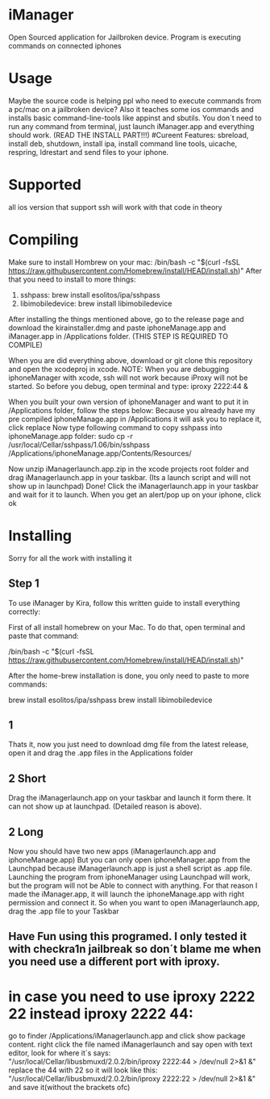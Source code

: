 # iManager
Open Sourced application for Jailbroken device. Program is executing commands on connected iphones


# Usage
Maybe the source code is helping ppl who need to execute commands from a pc/mac on a jailbroken device? Also it teaches some ios commands and installs
basic command-line-tools like appinst and sbutils. 
You don´t need to run any command from terminal, just launch iManager.app and everything should work. (READ THE INSTALL PART!!!)
#Cureent Features:
sbreload, install deb, shutdown, install ipa, install command line tools, uicache, respring, ldrestart and send files to your iphone.


# Supported
all ios version that support ssh will work with that code in theory

# Compiling
Make sure to install Hombrew on your mac:
/bin/bash -c "$(curl -fsSL https://raw.githubusercontent.com/Homebrew/install/HEAD/install.sh)"
After that you need to install to more things:
1. sshpass:
brew install esolitos/ipa/sshpass
2. libimobiledevice:
brew install libimobiledevice

After installing the things mentioned above, go to the release page and download the kirainstaller.dmg and paste iphoneManage.app and iManager.app in /Applications folder. (THIS STEP IS REQUIRED TO COMPILE)

When you are did everything above, download or git clone this repository and open the xcodeproj in xcode.
NOTE: When you are debugging iphoneManager with xcode, ssh will not work because iProxy will not be started. So before you debug, open terminal and type:
iproxy 2222:44 &


When you built your own version of iphoneManager and want to put it in /Applications folder, follow the steps below:
Because you already have my pre compiled iphoneManage.app in /Applications it will ask you to replace it, click replace
Now type following command to copy sshpass into iphoneManage.app folder: 
sudo cp -r /usr/local/Cellar/sshpass/1.06/bin/sshpass /Applications/iphoneManage.app/Contents/Resources/

Now unzip iManagerlaunch.app.zip in the xcode projects root folder and drag iManagerlaunch.app in your taskbar. (Its a launch script and will not show up in launchpad)
Done! Click the iManagerlaunch.app in your taskbar and wait for it to launch. When you get an alert/pop up on your iphone, click ok


# Installing
Sorry for all the work with installing it
## Step 1
To use iManager by Kira, follow this written guide to install everything correctly:

First of all install homebrew on your Mac. To do that, open terminal and paste that command:

/bin/bash -c "$(curl -fsSL https://raw.githubusercontent.com/Homebrew/install/HEAD/install.sh)" 

After the home-brew installation is done, you only need to paste to more commands:

brew install esolitos/ipa/sshpass
brew install libimobiledevice
## 1
Thats it, now you just need to download dmg file from the latest release, open it and drag the .app files in the Applications folder
## 2 Short
Drag the iManagerlaunch.app on your taskbar and launch it form there. It can not show up at launchpad. (Detailed reason is above). 
## 2 Long
Now you should have two new apps (iManagerlaunch.app and iphoneManage.app)
But you can only open iphoneManager.app from the Launchpad because iManagerlaunch.app is just
a shell script as .app file. 
Launching the program from iphoneManager using Launchpad will work, but the program will not be 
Able to connect with anything. For that reason I made the iManager.app, it will launch the iphoneManage.app with right permission and connect it.
So when you want to open iManagerlaunch.app, drag the .app file to your Taskbar

## Have Fun using this programed. I only tested it with checkra1n jailbreak so don´t blame me when you need use a different port with iproxy.
# in case you need to use iproxy 2222 22 instead iproxy 2222 44:
go to finder /Applications/iManagerlaunch.app and click show package content. right click the file named iManagerlaunch and say open with text editor,
look for where it´s says:
"/usr/local/Cellar/libusbmuxd/2.0.2/bin/iproxy 2222:44 > /dev/null 2>&1 &" 
replace the 44 with 22 so it will look like this:
"/usr/local/Cellar/libusbmuxd/2.0.2/bin/iproxy 2222:22 > /dev/null 2>&1 &" and save it(without the brackets ofc) 

